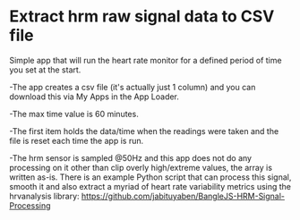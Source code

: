 Extract hrm raw signal data to CSV file
=======================================

Simple app that will run the heart rate monitor for a defined period of time you set at the start.

-The app creates a csv file (it's actually just 1 column) and you can download this via My Apps in the App Loader.

-The max time value is 60 minutes.

-The first item holds the data/time when the readings were taken and the file is reset each time the app is run.

-The hrm sensor is sampled @50Hz and this app does not do any processing on it other than clip overly high/extreme values, the array is written as-is. There is an example Python script that can process this signal, smooth it and also extract a myriad of heart rate variability metrics using the hrvanalysis library:
https://github.com/jabituyaben/BangleJS-HRM-Signal-Processing
